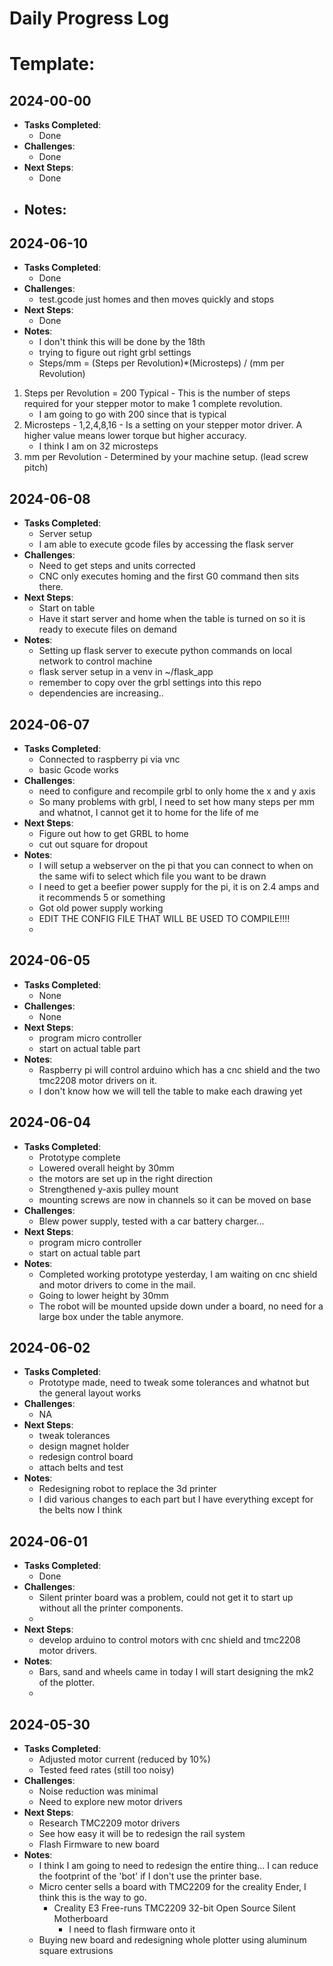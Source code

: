 # Daily Progress Log
# Template:
## 2024-00-00
- **Tasks Completed**:
  - Done
- **Challenges**:
  - Done
- **Next Steps**:
  - Done
- **Notes**:
  -

## 2024-06-10
- **Tasks Completed**:
  - Done
- **Challenges**:
  - test.gcode just homes and then moves quickly and stops
- **Next Steps**:
  - Done
- **Notes**:
  - I don't think this will be done by the 18th
  - trying to figure out right grbl settings
  - Steps/mm = (Steps per Revolution)*(Microsteps) / (mm per Revolution)
1) Steps per Revolution = 200 Typical - This is the number of steps required
for your stepper motor to make 1 complete revolution.
   - I am going to go with 200 since that is typical
2) Microsteps - 1,2,4,8,16 - Is a setting on your stepper motor driver. A higher
value means lower torque but higher accuracy.
   - I think I am on 32 microsteps
3) mm per Revolution - Determined by your machine setup. (lead screw pitch)

## 2024-06-08
- **Tasks Completed**:
  - Server setup
  - I am able to execute gcode files by accessing the flask server
- **Challenges**:
  - Need to get steps and units corrected
  - CNC only executes homing and the first G0 command then sits there. 
- **Next Steps**:
  - Start on table
  - Have it start server and home when the table is turned on so it is ready to execute files on demand
- **Notes**:
  - Setting up flask server to execute python commands on local network to control machine
  - flask server setup in a venv in ~/flask_app
  - remember to copy over the grbl settings into this repo
  - dependencies are increasing.. 



## 2024-06-07
- **Tasks Completed**:
  - Connected to raspberry pi via vnc 
  - basic Gcode works
- **Challenges**:
  - need to configure and recompile grbl to only home the x and y axis
  - So many problems with grbl, I need to set how many steps per mm and whatnot, I cannot get it to home for the life of me
- **Next Steps**:
  - Figure out how to get GRBL to home
  - cut out square for dropout
- **Notes**:
  - I will setup a webserver on the pi that you can connect to when on the same wifi to select which file you want to be drawn
  - I need to get a beefier power supply for the pi, it is on 2.4 amps and it recommends 5 or something
  - Got old power supply working 
  - EDIT THE CONFIG FILE THAT WILL BE USED TO COMPILE!!!!
  - 

## 2024-06-05
- **Tasks Completed**:
  - None
- **Challenges**:
  - None
- **Next Steps**:
  - program micro controller 
  - start on actual table part
- **Notes**:
  - Raspberry pi will control arduino which has a cnc shield and the two tmc2208 motor drivers on it.
  - I don't know how we will tell the table to make each drawing yet 
  
## 2024-06-04
- **Tasks Completed**:
  - Prototype complete
  - Lowered overall height by 30mm
  - the motors are set up in the right direction
  - Strengthened y-axis pulley mount
  - mounting screws are now in channels so it can be moved on base
- **Challenges**:
  - Blew power supply, tested with a car battery charger...
- **Next Steps**:
  - program micro controller 
  - start on actual table part
- **Notes**:
  - Completed working prototype yesterday, I am waiting on cnc shield and motor drivers to come in the mail.
  - Going to lower height by 30mm 
  - The robot will be mounted upside down under a board, no need for a large box under the table anymore.
## 2024-06-02
- **Tasks Completed**:
  - Prototype made, need to tweak some tolerances and whatnot but the general layout works
- **Challenges**:
  - NA
- **Next Steps**:
  - tweak tolerances
  - design magnet holder
  - redesign control board
  - attach belts and test
- **Notes**:
  - Redesigning robot to replace the 3d printer
  - I did various changes to each part but I have everything except for the belts now I think

## 2024-06-01
- **Tasks Completed**:
  - Done
- **Challenges**:
  - Silent printer board was a problem, could not get it to start up without all the printer components.
  - 
- **Next Steps**:
  - develop arduino to control motors with cnc shield and tmc2208 motor drivers. 
- **Notes**:
  - Bars, sand and wheels came in today I will start designing the mk2 of the plotter.
  - 
## 2024-05-30
- **Tasks Completed**:
  - Adjusted motor current (reduced by 10%)
  - Tested feed rates (still too noisy)
- **Challenges**:
  - Noise reduction was minimal
  - Need to explore new motor drivers
- **Next Steps**:
  - Research TMC2209 motor drivers
  - See how easy it will be to redesign the rail system
  - Flash Firmware to new board
- **Notes**:
  - I think I am going to need to redesign the entire thing... I can reduce the footprint of the 'bot' if I don't use the 
  printer base. 
  - Micro center sells a board with TMC2209 for the creality Ender, I think this is the way to go. 
    - Creality E3 Free-runs TMC2209 32-bit Open Source Silent Motherboard
      - I need to flash firmware onto it
  - Buying new board and redesigning whole plotter using aluminum square extrusions

